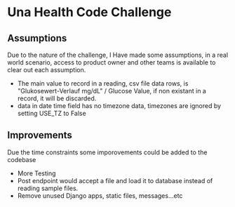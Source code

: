 # Una Health Code Challenge

## Assumptions

Due to the nature of the challenge, I Have made some assumptions, in a real world scenario, access to product owner and other teams is available to clear out each assumption.

- The main value to record in a reading, csv file data rows, is "Glukosewert-Verlauf mg/dL" / Glucose Value, if non existant in a record, it will be discarded.
- data in date time field has no timezone data, timezones are ignored by setting USE_TZ to False

## Improvements

Due the time constraints some imporovements could be added to the codebase

- More Testing
- Post endpoint would accept a file and load it to database instead of reading sample files.
- Remove unused Django apps, static files, messages...etc
